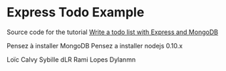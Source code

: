 # Express Todo Example

Source code for the tutorial [Write a todo list with Express and MongoDB](http://dreamerslab.com/blog/en/write-a-todo-list-with-express-and-mongodb/)

Pensez à installer MongoDB
Pensez a installer nodejs 0.10.x
 
Loïc Calvy
Sybille dLR
Rami Lopes
Dylanmn
